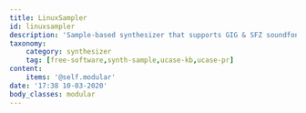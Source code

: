 ```yaml
---
title: LinuxSampler
id: linuxsampler
description: 'Sample-based synthesizer that supports GIG & SFZ soundfont formats'
taxonomy:
    category: synthesizer
    tag: [free-software,synth-sample,ucase-kb,ucase-pr]
content:
    items: '@self.modular'
date: '17:38 10-03-2020'
body_classes: modular
---
```


